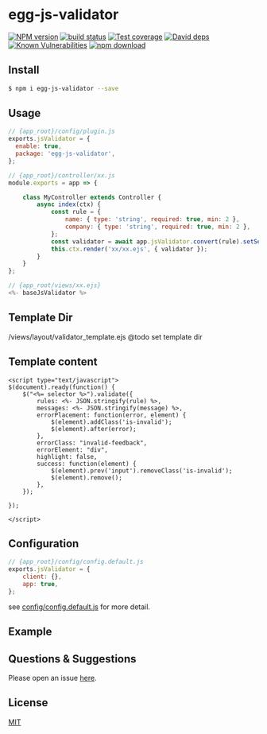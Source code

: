 # egg-js-validator

[![NPM version][npm-image]][npm-url]
[![build status][travis-image]][travis-url]
[![Test coverage][codecov-image]][codecov-url]
[![David deps][david-image]][david-url]
[![Known Vulnerabilities][snyk-image]][snyk-url]
[![npm download][download-image]][download-url]

[npm-image]: https://img.shields.io/npm/v/egg-js-validator.svg?style=flat-square
[npm-url]: https://npmjs.org/package/egg-js-validator
[travis-image]: https://img.shields.io/travis/eggjs/egg-js-validator.svg?style=flat-square
[travis-url]: https://travis-ci.org/eggjs/egg-js-validator
[codecov-image]: https://img.shields.io/codecov/c/github/eggjs/egg-js-validator.svg?style=flat-square
[codecov-url]: https://codecov.io/github/eggjs/egg-js-validator?branch=master
[david-image]: https://img.shields.io/david/eggjs/egg-js-validator.svg?style=flat-square
[david-url]: https://david-dm.org/eggjs/egg-js-validator
[snyk-image]: https://snyk.io/test/npm/egg-js-validator/badge.svg?style=flat-square
[snyk-url]: https://snyk.io/test/npm/egg-js-validator
[download-image]: https://img.shields.io/npm/dm/egg-js-validator.svg?style=flat-square
[download-url]: https://npmjs.org/package/egg-js-validator

<!--
Description here.
-->

## Install

```bash
$ npm i egg-js-validator --save
```

## Usage

```js
// {app_root}/config/plugin.js
exports.jsValidator = {
  enable: true,
  package: 'egg-js-validator',
};

// {app_root}/controller/xx.js
module.exports = app => {

    class MyController extends Controller {
        async index(ctx) {
            const rule = {
                name: { type: 'string', required: true, min: 2 },
                company: { type: 'string', required: true, min: 2 },
            };
            const validator = await app.jsValidator.convert(rule).setSelector('#base-form').build();
            this.ctx.render('xx/xx.ejs', { validator });
        }
    }
};

// {app_root/views/xx.ejs}
<%- baseJsValidator %>
```

## Template Dir
/views/layout/validator_template.ejs
@todo set template dir

## Template content
```text
<script type="text/javascript">
$(document).ready(function() {
    $("<%= selector %>").validate({
        rules: <%- JSON.stringify(rule) %>,
        messages: <%- JSON.stringify(message) %>,
        errorPlacement: function(error, element) {
            $(element).addClass('is-invalid');
            $(element).after(error);
        },
        errorClass: "invalid-feedback",
        errorElement: "div",
        highlight: false,
        success: function(element) {
            $(element).prev('input').removeClass('is-invalid');
            $(element).remove();
        },
    });

});

</script>
```

## Configuration

```js
// {app_root}/config/config.default.js
exports.jsValidator = {
    client: {},
    app: true,
};
```

see [config/config.default.js](config/config.default.js) for more detail.

## Example

<!-- example here -->

## Questions & Suggestions

Please open an issue [here](https://github.com/eggjs/egg/issues).

## License

[MIT](LICENSE)
